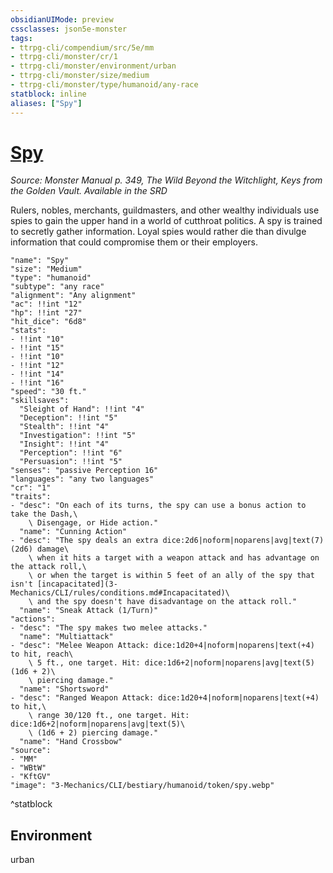 ```yaml
---
obsidianUIMode: preview
cssclasses: json5e-monster
tags:
- ttrpg-cli/compendium/src/5e/mm
- ttrpg-cli/monster/cr/1
- ttrpg-cli/monster/environment/urban
- ttrpg-cli/monster/size/medium
- ttrpg-cli/monster/type/humanoid/any-race
statblock: inline
aliases: ["Spy"]
---
```

# [Spy](3-Mechanics\CLI\bestiary\humanoid/spy.md)
*Source: Monster Manual p. 349, The Wild Beyond the Witchlight, Keys from the Golden Vault. Available in the <span title='Systems Reference Document (5.1)'>SRD</span>*  

Rulers, nobles, merchants, guildmasters, and other wealthy individuals use spies to gain the upper hand in a world of cutthroat politics. A spy is trained to secretly gather information. Loyal spies would rather die than divulge information that could compromise them or their employers.

```statblock
"name": "Spy"
"size": "Medium"
"type": "humanoid"
"subtype": "any race"
"alignment": "Any alignment"
"ac": !!int "12"
"hp": !!int "27"
"hit_dice": "6d8"
"stats":
- !!int "10"
- !!int "15"
- !!int "10"
- !!int "12"
- !!int "14"
- !!int "16"
"speed": "30 ft."
"skillsaves":
  "Sleight of Hand": !!int "4"
  "Deception": !!int "5"
  "Stealth": !!int "4"
  "Investigation": !!int "5"
  "Insight": !!int "4"
  "Perception": !!int "6"
  "Persuasion": !!int "5"
"senses": "passive Perception 16"
"languages": "any two languages"
"cr": "1"
"traits":
- "desc": "On each of its turns, the spy can use a bonus action to take the Dash,\
    \ Disengage, or Hide action."
  "name": "Cunning Action"
- "desc": "The spy deals an extra dice:2d6|noform|noparens|avg|text(7) (2d6) damage\
    \ when it hits a target with a weapon attack and has advantage on the attack roll,\
    \ or when the target is within 5 feet of an ally of the spy that isn't [incapacitated](3-Mechanics/CLI/rules/conditions.md#Incapacitated)\
    \ and the spy doesn't have disadvantage on the attack roll."
  "name": "Sneak Attack (1/Turn)"
"actions":
- "desc": "The spy makes two melee attacks."
  "name": "Multiattack"
- "desc": "Melee Weapon Attack: dice:1d20+4|noform|noparens|text(+4) to hit, reach\
    \ 5 ft., one target. Hit: dice:1d6+2|noform|noparens|avg|text(5) (1d6 + 2)\
    \ piercing damage."
  "name": "Shortsword"
- "desc": "Ranged Weapon Attack: dice:1d20+4|noform|noparens|text(+4) to hit,\
    \ range 30/120 ft., one target. Hit: dice:1d6+2|noform|noparens|avg|text(5)\
    \ (1d6 + 2) piercing damage."
  "name": "Hand Crossbow"
"source":
- "MM"
- "WBtW"
- "KftGV"
"image": "3-Mechanics/CLI/bestiary/humanoid/token/spy.webp"
```
^statblock

## Environment

urban